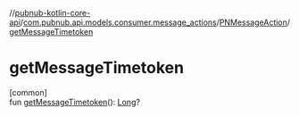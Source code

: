 //[pubnub-kotlin-core-api](../../../index.md)/[com.pubnub.api.models.consumer.message_actions](../index.md)/[PNMessageAction](index.md)/[getMessageTimetoken](get-message-timetoken.md)

# getMessageTimetoken

[common]\
fun [getMessageTimetoken](get-message-timetoken.md)(): [Long](https://kotlinlang.org/api/core/kotlin-stdlib/kotlin/-long/index.html)?
